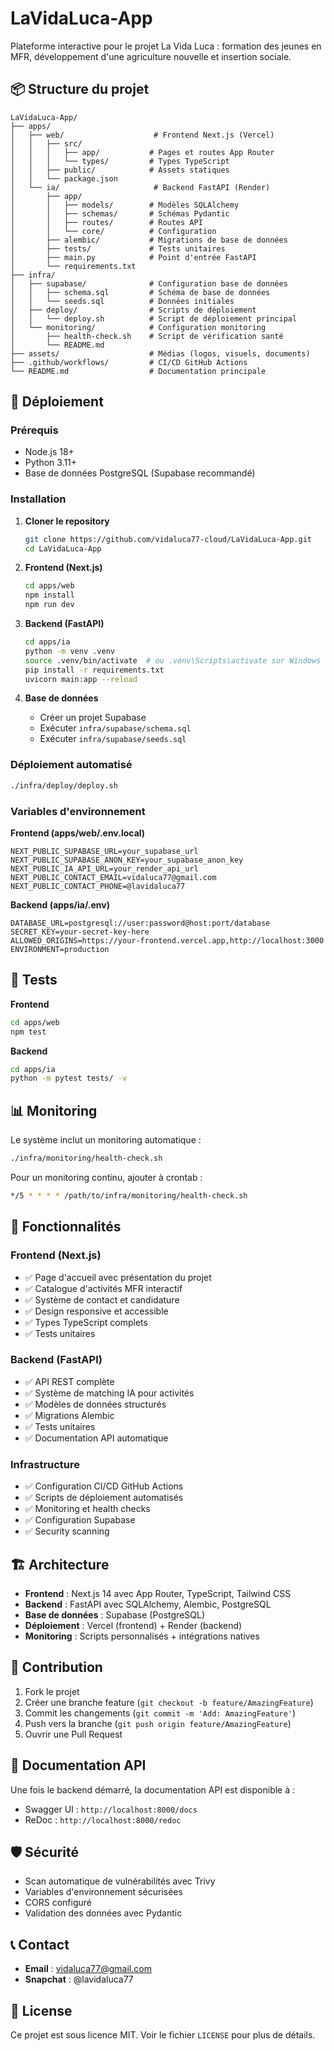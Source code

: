 # LaVidaLuca-App

Plateforme interactive pour le projet La Vida Luca : formation des jeunes en MFR, développement d'une agriculture nouvelle et insertion sociale.

## 📦 Structure du projet

```
LaVidaLuca-App/
├── apps/
│   ├── web/                    # Frontend Next.js (Vercel)
│   │   ├── src/
│   │   │   ├── app/           # Pages et routes App Router
│   │   │   └── types/         # Types TypeScript
│   │   ├── public/            # Assets statiques
│   │   └── package.json
│   └── ia/                     # Backend FastAPI (Render)
│       ├── app/
│       │   ├── models/        # Modèles SQLAlchemy
│       │   ├── schemas/       # Schémas Pydantic
│       │   ├── routes/        # Routes API
│       │   └── core/          # Configuration
│       ├── alembic/           # Migrations de base de données
│       ├── tests/             # Tests unitaires
│       ├── main.py            # Point d'entrée FastAPI
│       └── requirements.txt
├── infra/
│   ├── supabase/              # Configuration base de données
│   │   ├── schema.sql         # Schéma de base de données
│   │   └── seeds.sql          # Données initiales
│   ├── deploy/                # Scripts de déploiement
│   │   └── deploy.sh          # Script de déploiement principal
│   └── monitoring/            # Configuration monitoring
│       ├── health-check.sh    # Script de vérification santé
│       └── README.md
├── assets/                    # Médias (logos, visuels, documents)
├── .github/workflows/         # CI/CD GitHub Actions
└── README.md                  # Documentation principale
```

## 🚀 Déploiement

### Prérequis
- Node.js 18+
- Python 3.11+
- Base de données PostgreSQL (Supabase recommandé)

### Installation

1. **Cloner le repository**
   ```bash
   git clone https://github.com/vidaluca77-cloud/LaVidaLuca-App.git
   cd LaVidaLuca-App
   ```

2. **Frontend (Next.js)**
   ```bash
   cd apps/web
   npm install
   npm run dev
   ```

3. **Backend (FastAPI)**
   ```bash
   cd apps/ia
   python -m venv .venv
   source .venv/bin/activate  # ou .venv\Scripts\activate sur Windows
   pip install -r requirements.txt
   uvicorn main:app --reload
   ```

4. **Base de données**
   - Créer un projet Supabase
   - Exécuter `infra/supabase/schema.sql`
   - Exécuter `infra/supabase/seeds.sql`

### Déploiement automatisé

```bash
./infra/deploy/deploy.sh
```

### Variables d'environnement

**Frontend (apps/web/.env.local)**
```env
NEXT_PUBLIC_SUPABASE_URL=your_supabase_url
NEXT_PUBLIC_SUPABASE_ANON_KEY=your_supabase_anon_key
NEXT_PUBLIC_IA_API_URL=your_render_api_url
NEXT_PUBLIC_CONTACT_EMAIL=vidaluca77@gmail.com
NEXT_PUBLIC_CONTACT_PHONE=@lavidaluca77
```

**Backend (apps/ia/.env)**
```env
DATABASE_URL=postgresql://user:password@host:port/database
SECRET_KEY=your-secret-key-here
ALLOWED_ORIGINS=https://your-frontend.vercel.app,http://localhost:3000
ENVIRONMENT=production
```

## 🧪 Tests

**Frontend**
```bash
cd apps/web
npm test
```

**Backend**
```bash
cd apps/ia
python -m pytest tests/ -v
```

## 📊 Monitoring

Le système inclut un monitoring automatique :

```bash
./infra/monitoring/health-check.sh
```

Pour un monitoring continu, ajouter à crontab :
```bash
*/5 * * * * /path/to/infra/monitoring/health-check.sh
```

## 🎯 Fonctionnalités

### Frontend (Next.js)
- ✅ Page d'accueil avec présentation du projet
- ✅ Catalogue d'activités MFR interactif
- ✅ Système de contact et candidature
- ✅ Design responsive et accessible
- ✅ Types TypeScript complets
- ✅ Tests unitaires

### Backend (FastAPI)
- ✅ API REST complète
- ✅ Système de matching IA pour activités
- ✅ Modèles de données structurés
- ✅ Migrations Alembic
- ✅ Tests unitaires
- ✅ Documentation API automatique

### Infrastructure
- ✅ Configuration CI/CD GitHub Actions
- ✅ Scripts de déploiement automatisés
- ✅ Monitoring et health checks
- ✅ Configuration Supabase
- ✅ Security scanning

## 🏗️ Architecture

- **Frontend** : Next.js 14 avec App Router, TypeScript, Tailwind CSS
- **Backend** : FastAPI avec SQLAlchemy, Alembic, PostgreSQL
- **Base de données** : Supabase (PostgreSQL)
- **Déploiement** : Vercel (frontend) + Render (backend)
- **Monitoring** : Scripts personnalisés + intégrations natives

## 🤝 Contribution

1. Fork le projet
2. Créer une branche feature (`git checkout -b feature/AmazingFeature`)
3. Commit les changements (`git commit -m 'Add: AmazingFeature'`)
4. Push vers la branche (`git push origin feature/AmazingFeature`)
5. Ouvrir une Pull Request

## 📝 Documentation API

Une fois le backend démarré, la documentation API est disponible à :
- Swagger UI : `http://localhost:8000/docs`
- ReDoc : `http://localhost:8000/redoc`

## 🛡️ Sécurité

- Scan automatique de vulnérabilités avec Trivy
- Variables d'environnement sécurisées
- CORS configuré
- Validation des données avec Pydantic

## 📞 Contact

- **Email** : vidaluca77@gmail.com
- **Snapchat** : @lavidaluca77

## 📄 License

Ce projet est sous licence MIT. Voir le fichier `LICENSE` pour plus de détails.